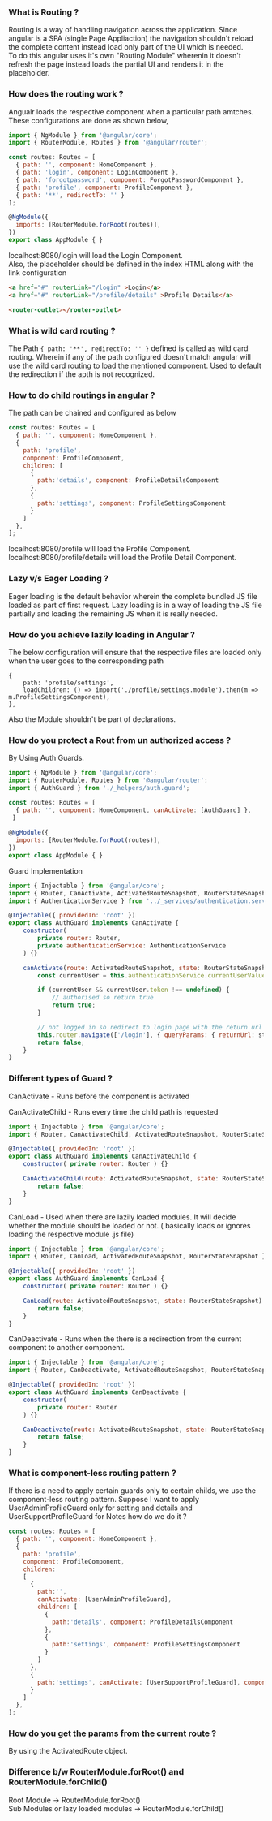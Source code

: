 ### What is Routing ?
Routing is a way of handling navigation across the application. Since angular is a SPA (single Page Appliaction) the navigation shouldn't reload the complete content instead load only part of the UI which is needed.  
To do this angular uses it's own "Routing Module" wherenin it doesn't refresh the page instead loads the partial UI and renders it in the placeholder.

### How does the routing work ?
Angualr loads the respective component when a particular path amtches. These configurations are done as shown below,
```javascript
import { NgModule } from '@angular/core';
import { RouterModule, Routes } from '@angular/router';

const routes: Routes = [
  { path: '', component: HomeComponent },
  { path: 'login', component: LoginComponent },
  { path: 'forgotpassword', component: ForgotPasswordComponent },
  { path: 'profile', component: ProfileComponent },
  { path: '**', redirectTo: '' }
];

@NgModule({
  imports: [RouterModule.forRoot(routes)],
})
export class AppModule { }
```
localhost:8080/login will load the Login Component.  
Also, the placeholder should be defined in the index HTML along with the link configuration
```html
<a href="#" routerLink="/login" >Login</a>
<a href="#" routerLink="/profile/details" >Profile Details</a>

<router-outlet></router-outlet>
```

### What is wild card routing ?
The Path ``` { path: '**', redirectTo: '' } ``` defined is called as wild card routing. Wherein if any of the path configured doesn't match angular will use the wild card routing to load the mentioned component. Used to default the redirection if the apth is not recognized.

### How to do child routings in angular ?
The path can be chained and configured as below
```javascript
const routes: Routes = [
  { path: '', component: HomeComponent },
  { 
    path: 'profile', 
    component: ProfileComponent,
    children: [
      {
        path:'details', component: ProfileDetailsComponent
      },
      {
        path:'settings', component: ProfileSettingsComponent
      }
    ]
  },
];
```
localhost:8080/profile will load the Profile Component.  
localhost:8080/profile/details will load the Profile Detail Component.

### Lazy v/s Eager Loading ?
Eager loading is the default behavior wherein the complete bundled JS file loaded as part of first request.
Lazy loading is in a way of loading the JS file partially and loading the remaining JS when it is really needed.

### How do you achieve lazily loading in Angular ?
The below configuration will ensure that the respective files are loaded only when the user goes to the corresponding path
```
{ 
    path: 'profile/settings', 
    loadChildren: () => import('./profile/settings.module').then(m => m.ProfileSettingsComponent),
},
```
Also the Module shouldn't be part of declarations.


### How do you protect a Rout from un authorized access ?
By Using Auth Guards.
```javascript
import { NgModule } from '@angular/core';
import { RouterModule, Routes } from '@angular/router';
import { AuthGuard } from './_helpers/auth.guard';

const routes: Routes = [
  { path: '', component: HomeComponent, canActivate: [AuthGuard] },
 ]
 
@NgModule({
  imports: [RouterModule.forRoot(routes)],
})
export class AppModule { }
```
Guard Implementation
```javascript
import { Injectable } from '@angular/core';
import { Router, CanActivate, ActivatedRouteSnapshot, RouterStateSnapshot } from '@angular/router';
import { AuthenticationService } from '../_services/authentication.service';

@Injectable({ providedIn: 'root' })
export class AuthGuard implements CanActivate {
    constructor(
        private router: Router,
        private authenticationService: AuthenticationService
    ) {}

    canActivate(route: ActivatedRouteSnapshot, state: RouterStateSnapshot) {
        const currentUser = this.authenticationService.currentUserValue;

        if (currentUser && currentUser.token !== undefined) {
            // authorised so return true
            return true;
        }

        // not logged in so redirect to login page with the return url
        this.router.navigate(['/login'], { queryParams: { returnUrl: state.url }});
        return false;
    }
}
```

### Different types of Guard ?
CanActivate - Runs before the component is activated

CanActivateChild - Runs every time the child path is requested
```javascript
import { Injectable } from '@angular/core';
import { Router, CanActivateChild, ActivatedRouteSnapshot, RouterStateSnapshot } from '@angular/router';

@Injectable({ providedIn: 'root' })
export class AuthGuard implements CanActivateChild {
    constructor( private router: Router ) {}

    CanActivateChild(route: ActivatedRouteSnapshot, state: RouterStateSnapshot) {
        return false;
    }
}
```

CanLoad -  Used when there are lazily loaded modules. It will decide whether the module should be loaded or not. ( basically loads or ignores loading the respective module .js file)
```javascript
import { Injectable } from '@angular/core';
import { Router, CanLoad, ActivatedRouteSnapshot, RouterStateSnapshot } from '@angular/router';

@Injectable({ providedIn: 'root' })
export class AuthGuard implements CanLoad {
    constructor( private router: Router ) {}

    CanLoad(route: ActivatedRouteSnapshot, state: RouterStateSnapshot) {
        return false;
    }
}
```

CanDeactivate - Runs when the there is a redirection from the current component to another component. 
```javascript
import { Injectable } from '@angular/core';
import { Router, CanDeactivate, ActivatedRouteSnapshot, RouterStateSnapshot } from '@angular/router';

@Injectable({ providedIn: 'root' })
export class AuthGuard implements CanDeactivate {
    constructor(
        private router: Router
    ) {}

    CanDeactivate(route: ActivatedRouteSnapshot, state: RouterStateSnapshot) {
        return false;
    }
}
```

### What is component-less routing pattern ?
If there is a need to apply certain guards only to certain childs, we use the component-less routing pattern. Suppose I want to apply UserAdminProfileGuard only for setting and details and UserSupportProfileGuard for Notes how do we do it ?
```javascript
const routes: Routes = [
  { path: '', component: HomeComponent },
  { 
    path: 'profile', 
    component: ProfileComponent,
    children: 
    [
      {
        path:'',
        canActivate: [UserAdminProfileGuard],
        children: [
          {
            path:'details', component: ProfileDetailsComponent
          },
          {
            path:'settings', component: ProfileSettingsComponent
          }
        ]
      },
      {
        path:'settings', canActivate: [UserSupportProfileGuard], component: ProfileSettingsComponent
      }
    ]
  },
];
```

### How do you get the params from the current route ?
By using the ActivatedRoute object.


### Difference b/w RouterModule.forRoot() and RouterModule.forChild()
Root Module -> RouterModule.forRoot()  
Sub Modules or lazy loaded modules -> RouterModule.forChild()
